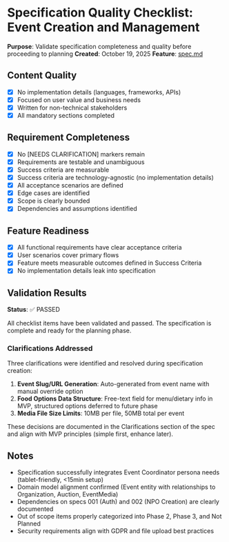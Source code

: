 # Specification Quality Checklist: Event Creation and Management

**Purpose**: Validate specification completeness and quality before proceeding to planning
**Created**: October 19, 2025
**Feature**: [spec.md](../spec.md)

## Content Quality

- [x] No implementation details (languages, frameworks, APIs)
- [x] Focused on user value and business needs
- [x] Written for non-technical stakeholders
- [x] All mandatory sections completed

## Requirement Completeness

- [x] No [NEEDS CLARIFICATION] markers remain
- [x] Requirements are testable and unambiguous
- [x] Success criteria are measurable
- [x] Success criteria are technology-agnostic (no implementation details)
- [x] All acceptance scenarios are defined
- [x] Edge cases are identified
- [x] Scope is clearly bounded
- [x] Dependencies and assumptions identified

## Feature Readiness

- [x] All functional requirements have clear acceptance criteria
- [x] User scenarios cover primary flows
- [x] Feature meets measurable outcomes defined in Success Criteria
- [x] No implementation details leak into specification

## Validation Results

**Status**: ✅ PASSED

All checklist items have been validated and passed. The specification is complete and ready for the planning phase.

### Clarifications Addressed

Three clarifications were identified and resolved during specification creation:

1. **Event Slug/URL Generation**: Auto-generated from event name with manual override option
2. **Food Options Data Structure**: Free-text field for menu/dietary info in MVP, structured options deferred to future phase
3. **Media File Size Limits**: 10MB per file, 50MB total per event

These decisions are documented in the Clarifications section of the spec and align with MVP principles (simple first, enhance later).

## Notes

- Specification successfully integrates Event Coordinator persona needs (tablet-friendly, <15min setup)
- Domain model alignment confirmed (Event entity with relationships to Organization, Auction, EventMedia)
- Dependencies on specs 001 (Auth) and 002 (NPO Creation) are clearly documented
- Out of scope items properly categorized into Phase 2, Phase 3, and Not Planned
- Security requirements align with GDPR and file upload best practices
